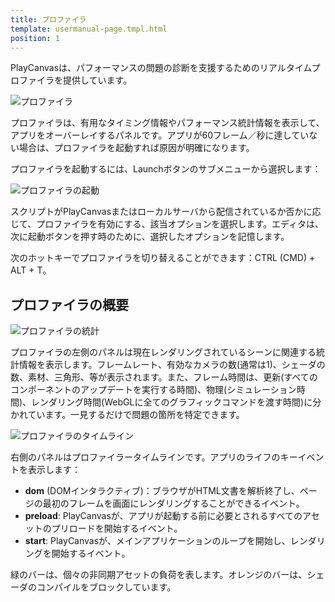 ```yaml
---
title: プロファイラ
template: usermanual-page.tmpl.html
position: 1
---
```


PlayCanvasは、パフォーマンスの問題の診断を支援するためのリアルタイムプロファイラを提供しています。

![プロファイラ][1]

プロファイラは、有用なタイミング情報やパフォーマンス統計情報を表示して、アプリをオーバーレイするパネルです。アプリが60フレーム／秒に達していない場合は、プロファイラを起動すれば原因が明確になります。

プロファイラを起動するには、Launchボタンのサブメニューから選択します：

![プロファイラの起動][2]

スクリプトがPlayCanvasまたはローカルサーバから配信されているか否かに応じて、プロファイラを有効にする、該当オプションを選択します。エディタは、次に起動ボタンを押す時のために、選択したオプションを記憶します。

次のホットキーでプロファイラを切り替えることができます：CTRL (CMD) + ALT + T。

## プロファイラの概要

![プロファイラの統計][3]

プロファイラの左側のパネルは現在レンダリングされているシーンに関連する統計情報を表示します。フレームレート、有効なカメラの数(通常は1)、シェーダの数、素材、三角形、等が表示されます。また、フレーム時間は、更新(すべてのコンポーネントのアップデートを実行する時間)、物理(シミュレーション時間)、レンダリング時間(WebGLに全てのグラフィックコマンドを渡す時間)に分かれています。一見するだけで問題の箇所を特定できます。

![プロファイラのタイムライン][4]

右側のパネルはプロファイラータイムラインです。アプリのライフのキーイベントを表示します：

* **dom** (DOMインタラクティブ)：ブラウザがHTML文書を解析終了し、ページの最初のフレームを画面にレンダリングすることができるイベント。
* **preload**: PlayCanvasが、アプリが起動する前に必要とされるすべてのアセットのプリロードを開始するイベント。
* **start**: PlayCanvasが、メインアプリケーションのループを開始し、レンダリングを開始するイベント。

緑のバーは、個々の非同期アセットの負荷を表します。オレンジのバーは、シェーダのコンパイルをブロックしています。

[1]: /images/user-manual/optimization/profiler/profiler.png
[2]: /images/user-manual/optimization/profiler/profiler_launch.png
[3]: /images/user-manual/optimization/profiler/profiler_stats.png
[4]: /images/user-manual/optimization/profiler/profiler_timeline.png

